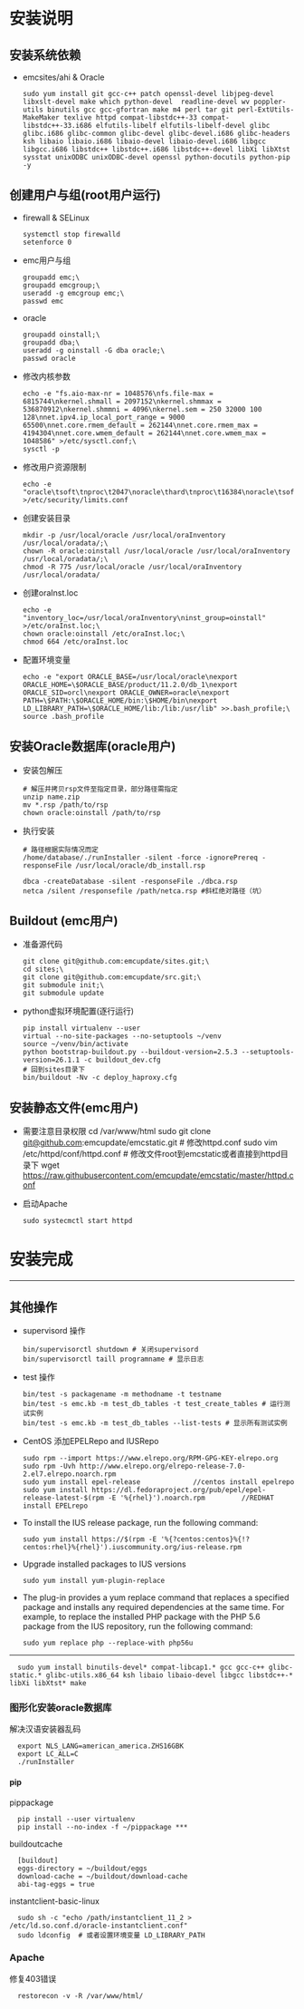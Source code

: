 # 安装说明

## 安装系统依赖

- emcsites/ahi & Oracle

      sudo yum install git gcc-c++ patch openssl-devel libjpeg-devel  libxslt-devel make which python-devel  readline-devel wv poppler-utils binutils gcc gcc-gfortran make m4 perl tar git perl-ExtUtils-MakeMaker texlive httpd compat-libstdc++-33 compat-libstdc++-33.i686 elfutils-libelf elfutils-libelf-devel glibc glibc.i686 glibc-common glibc-devel glibc-devel.i686 glibc-headers ksh libaio libaio.i686 libaio-devel libaio-devel.i686 libgcc libgcc.i686 libstdc++ libstdc++.i686 libstdc++-devel libXi libXtst sysstat unixODBC unixODBC-devel openssl python-docutils python-pip -y

## 创建用户与组(root用户运行)

- firewall & SELinux

      systemctl stop firewalld
      setenforce 0

- emc用户与组

      groupadd emc;\
      groupadd emcgroup;\
      useradd -g emcgroup emc;\
      passwd emc

- oracle

      groupadd oinstall;\
      groupadd dba;\
      useradd -g oinstall -G dba oracle;\
      passwd oracle

- 修改内核参数

      echo -e "fs.aio-max-nr = 1048576\nfs.file-max = 6815744\nkernel.shmall = 2097152\nkernel.shmmax = 536870912\nkernel.shmmni = 4096\nkernel.sem = 250 32000 100 128\nnet.ipv4.ip_local_port_range = 9000 65500\nnet.core.rmem_default = 262144\nnet.core.rmem_max = 4194304\nnet.core.wmem_default = 262144\nnet.core.wmem_max = 1048586" >/etc/sysctl.conf;\
      sysctl -p


<!-- ----------------

      vi /etc/sysctl.conf

      fs.aio-max-nr = 1048576
      fs.file-max = 6815744
      kernel.shmall = 2097152
      kernel.shmmax = 536870912
      kernel.shmmni = 4096
      kernel.sem = 250 32000 100 128
      net.ipv4.ip_local_port_range = 9000 65500
      net.core.rmem_default = 262144
      net.core.rmem_max = 4194304
      net.core.wmem_default = 262144
      net.core.wmem_max = 1048586

      sysctl -p #使修改生效 -->

- 修改用户资源限制

      echo -e "oracle\tsoft\tnproc\t2047\noracle\thard\tnproc\t16384\noracle\tsoft\tnofile\t1024\noracle\thard\tnofile\t65536\noracle\tsoft\tstack\t10240" >/etc/security/limits.conf
<!-- 
      vi /etc/security/limits.conf

      oracle              soft    nproc  2047
      oracle              hard    nproc  16384
      oracle              soft    nofile  1024
      oracle              hard    nofile  65536
      oracle              soft    stack   10240
 -->
- 创建安装目录

      mkdir -p /usr/local/oracle /usr/local/oraInventory /usr/local/oradata/;\
      chown -R oracle:oinstall /usr/local/oracle /usr/local/oraInventory /usr/local/oradata/;\
      chmod -R 775 /usr/local/oracle /usr/local/oraInventory /usr/local/oradata/

- 创建oraInst.loc

      echo -e "inventory_loc=/usr/local/oraInventory\ninst_group=oinstall" >/etc/oraInst.loc;\
      chown oracle:oinstall /etc/oraInst.loc;\
      chmod 664 /etc/oraInst.loc

- 配置环境变量

      echo -e "export ORACLE_BASE=/usr/local/oracle\nexport ORACLE_HOME=\$ORACLE_BASE/product/11.2.0/db_1\nexport ORACLE_SID=orcl\nexport ORACLE_OWNER=oracle\nexport PATH=\$PATH:\$ORACLE_HOME/bin:\$HOME/bin\nexport LD_LIBRARY_PATH=\$ORACLE_HOME/lib:/lib:/usr/lib" >>.bash_profile;\
      source .bash_profile

<!-- 
      vim .bash_profile
      #添加
      export ORACLE_BASE=/usr/local/oracle
      export ORACLE_HOME=$ORACLE_BASE/product/11.2.0/db_1
      export ORACLE_SID=orcl    
      export ORACLE_OWNER=oracle
      export PATH=$PATH:$ORACLE_HOME/bin:$HOME/bin
      export LD_LIBRARY_PATH=$ORACLE_HOME/lib:/lib:/usr/lib
       -->

## 安装Oracle数据库(oracle用户)

- 安装包解压

      # 解压并拷贝rsp文件至指定目录，部分路径需指定
      unzip name.zip
      mv *.rsp /path/to/rsp
      chown oracle:oinstall /path/to/rsp

- 执行安装

      # 路径根据实际情况而定
      /home/database/./runInstaller -silent -force -ignorePrereq -responseFile /usr/local/oracle/db_install.rsp

      dbca -createDatabase -silent -responseFile ./dbca.rsp
      netca /silent /responsefile /path/netca.rsp #斜杠绝对路径（坑）

<!-- 
- 添加用户及表

      # 建立表空间
      CREATE TABLESPACE "EMCDB"
       DATAFILE  '/usr/local/oradata/emc/EMCDB' SIZE 100 G AUTOEXTEND ON NEXT 100 M MAXSIZE 100 G
      
      CREATE TEMPORARY TABLESPACE "EMCTEMP"
       TEMPFILE  '/usr/local/oradata/emc/EMCTEMP' SIZE 5 G AUTOEXTEND ON NEXT 50 M MAXSIZE 5 G 

      CREATE USER "EMC" IDENTIFIED BY "yanghaa" DEFAULT TABLESPACE "EMCDB" TEMPORARY TABLESPACE "EMCTEMP";

      GRANT "DBA", "RESOURCE" TO "EMC" WITH ADMIN OPTION;

      ALTER USER "EMC" DEFAULT ROLE "DBA";

      ALTER USER "EMC" QUOTA UNLIMITED ON "EMCDB"
 -->

## Buildout (emc用户)

- 准备源代码

      git clone git@github.com:emcupdate/sites.git;\
      cd sites;\
      git clone git@github.com:emcupdate/src.git;\
      git submodule init;\
      git submodule update

- python虚拟环境配置(逐行运行)

      pip install virtualenv --user
      virtual --no-site-packages --no-setuptools ~/venv
      source ~/venv/bin/activate
      python bootstrap-buildout.py --buildout-version=2.5.3 --setuptools-version=26.1.1 -c buildout_dev.cfg
      # 回到sites目录下
      bin/buildout -Nv -c deploy_haproxy.cfg

## 安装静态文件(emc用户)

- 需要注意目录权限
      cd /var/www/html
      sudo git clone git@github.com:emcupdate/emcstatic.git
      # 修改httpd.conf
      sudo vim /etc/httpd/conf/httpd.conf
      # 修改文件root到emcstatic或者直接到httpd目录下
      wget https://raw.githubusercontent.com/emcupdate/emcstatic/master/httpd.conf

- 启动Apache

      sudo systecmctl start httpd

# 安装完成

----

## 其他操作

- supervisord 操作

      bin/supervisorctl shutdown # 关闭supervisord
      bin/supervisorctl taill programname # 显示日志

- test 操作
      
      bin/test -s packagename -m methodname -t testname
      bin/test -s emc.kb -m test_db_tables -t test_create_tables # 运行测试实例
      bin/test -s emc.kb -m test_db_tables --list-tests # 显示所有测试实例

- CentOS 添加EPELRepo and IUSRepo

      sudo rpm --import https://www.elrepo.org/RPM-GPG-KEY-elrepo.org
      sudo rpm -Uvh http://www.elrepo.org/elrepo-release-7.0-2.el7.elrepo.noarch.rpm
      sudo yum install epel-release             //centos install epelrepo
      sudo yum install https://dl.fedoraproject.org/pub/epel/epel-release-latest-$(rpm -E '%{rhel}').noarch.rpm         //REDHAT install EPELrepo

- To install the IUS release package, run the following command:

      sudo yum install https://$(rpm -E '%{?centos:centos}%{!?centos:rhel}%{rhel}').iuscommunity.org/ius-release.rpm

- Upgrade installed packages to IUS versions

      sudo yum install yum-plugin-replace

- The plug-in provides a yum replace command that replaces a specified package and installs any required dependencies at the same time. For example, to replace the installed PHP package with the PHP 5.6 package from the IUS repository, run the following command:

      sudo yum replace php --replace-with php56u
----
      


      sudo yum install binutils-devel* compat-libcap1.* gcc gcc-c++ glibc-static.* glibc-utils.x86_64 ksh libaio libaio-devel libgcc libstdc++-* libXi libXtst* make
### 图形化安装oracle数据库

解决汉语安装器乱码

      export NLS_LANG=american_america.ZHS16GBK
      export LC_ALL=C
      ./runInstaller

#### pip

pippackage

      pip install --user virtualenv
      pip install --no-index -f ~/pippackage ***
buildoutcache

      [buildout]
      eggs-directory = ~/buildout/eggs
      download-cache = ~/buildout/download-cache
      abi-tag-eggs = true

instantclient-basic-linux

      sudo sh -c "echo /path/instantclient_11_2 > /etc/ld.so.conf.d/oracle-instantclient.conf"
      sudo ldconfig  # 或者设置环境变量 LD_LIBRARY_PATH

### Apache

修复403错误

      restorecon -v -R /var/www/html/
      